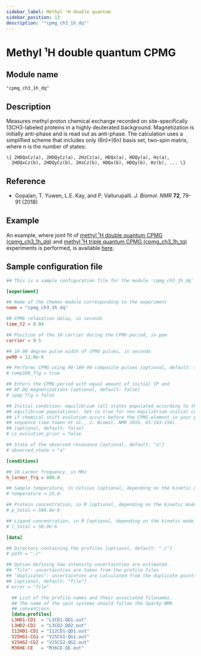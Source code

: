```yaml
---
sidebar_label: Methyl ¹H double quantum
sidebar_position: 13
description: '"cpmg_ch3_1h_dq"'
---
```


# Methyl ¹H double quantum CPMG

## Module name

`"cpmg_ch3_1h_dq"`

## Description

Measures methyl proton chemical exchange recorded on site-specifically
13CH3-labeled proteins in a highly deuterated background. Magnetization is
initially anti-phase and is read out as anti-phase. The calculation uses a
simplified scheme that includes only (6n)×(6n) basis set, two-spin matrix, where
n is the number of states:

    \{ 2HDQxCz(a), 2HDQyCz(a), 2HzCz(a), HDQx(a), HDQy(a), Hz(a),
      2HDQxCz(b), 2HDQyCz(b), 2HzCz(b), HDQx(b), HDQy(b), Hz(b), ... \}

## Reference

-   Gopalan, T. Yuwen, L.E. Kay, and P. Vallurupalli. _J. Biomol. NMR_ **72**,
    79-91 (2018)

## Example

An example, where joint fit of
[methyl ¹H double quantum CPMG (cpmg_ch3_1h_dq)](cpmg_ch3_1h_dq.md) and
[methyl ¹H triple quantum CPMG (cpmg_ch3_1h_tq)](cpmg_ch3_1h_tq.md) experiments
is performed, is available
[here](https://github.com/gbouvignies/chemex/tree/master/examples/Combinations/CPMG_CH3_1H_DQ_TQ/).

## Sample configuration file

```toml title="experiment.toml"
## This is a sample configuration file for the module 'cpmg_ch3_1h_dq'

[experiment]

## Name of the chemex module corresponding to the experiment
name = "cpmg_ch3_1h_dq"

## CPMG relaxation delay, in seconds
time_t2 = 0.04

## Position of the 1H carrier during the CPMG period, in ppm
carrier = 0.5

## 1H 90 degree pulse width of CPMG pulses, in seconds
pw90 = 12.0e-6

## Performs CPMG using 90-180-90 composite pulses [optional, default: true]
# comp180_flg = true

## Enters the CPMG period with equal amount of initial IP and
## AP DQ magnetizations [optional, default: false]
# ipap_flg = false

## Initial condition: equilibrium (all states populated according to their
## equilibrium populations). Set to true for non-equilibrium initial condition
## if chemical shift evolution occurs before the CPMG element in your pulse
## sequence (see Yuwen et al., J. Biomol. NMR 2016, 65:143-156).
## [optional, default: false]
# cs_evolution_prior = false

## State of the observed resonance [optional, default: "a"]
# observed_state = "a"

[conditions]

## 1H Larmor frequency, in MHz
h_larmor_frq = 800.0

## Sample temperature, in Celsius [optional, depending on the kinetic model]
# temperature = 25.0

## Protein concentration, in M [optional, depending on the kinetic model]
# p_total = 500.0e-6

## Ligand concentration, in M [optional, depending on the kinetic model]
# l_total = 50.0e-6

[data]

## Directory containing the profiles [optional, default: "./"]
# path = "./"

## Option defining how intensity uncertainties are estimated.
## "file": uncertainties are taken from the profile files
## "duplicates": uncertainties are calculated from the duplicate points
## [optional, default: "file"]
# error = "file"

  ## List of the profile names and their associated filenames.
  ## The name of the spin systems should follow the Sparky-NMR
  ## conventions.
  [data.profiles]
  L3HD1-CD1  = "L3CD1-QD1.out"
  L3HD2-CD2  = "L3CD2-QD2.out"
  I12HD1-CD1 = "I12CD1-QD1.out"
  V25HG1-CG1 = "V25CG1-QG1.out"
  V25HG2-CG2 = "V25CG2-QG2.out"
  M36HE-CE   = "M36CE-QE.out"
```
